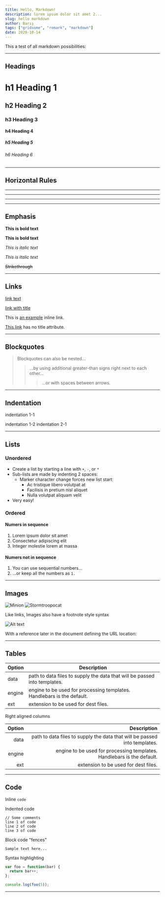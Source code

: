 ```yaml
---
title: Hello, Markdown!
description: lorem ipsum dolor sit amet 2...
slug: hello markdown
author: Barış
tags: ["gridsome", "remark", "markdown"]
date: 2020-10-14
---
```


This a test of all markdown possibilities:

---

## Headings

# h1 Heading 1

## h2 Heading 2

### h3 Heading 3

#### h4 Heading 4

##### h5 Heading 5

###### h6 Heading 6

---

## Horizontal Rules

---

---

---

---

## Emphasis

**This is bold text**

**This is bold text**

_This is italic text_

_This is italic text_

~~Strikethrough~~

---

## Links

[link text][1]

[link with title][2]

This is [an example](http://example.com/ "Title") inline link.

[This link](http://example.net/) has no title attribute.

---

## Blockquotes

> Blockquotes can also be nested...
>
> > ...by using additional greater-than signs right next to each other...
> >
> > > ...or with spaces between arrows.

---

## Indentation

indentation 1-1

indentation 1-2
indentation 2-1

---

## Lists

### Unordered

- Create a list by starting a line with `+`, `-`, or `*`
- Sub-lists are made by indenting 2 spaces:
  - Marker character change forces new list start:
    - Ac tristique libero volutpat at
    * Facilisis in pretium nisl aliquet
    - Nulla volutpat aliquam velit
- Very easy!

### Ordered

#### Numers in sequence

1. Lorem ipsum dolor sit amet
2. Consectetur adipiscing elit
3. Integer molestie lorem at massa

#### Numers not in sequence

1. You can use sequential numbers...
1. ...or keep all the numbers as `1.`

---

## Images

![Minion][3]
![Stormtroopocat][4]

Like links, Images also have a footnote style syntax

![Alt text][5]

With a reference later in the document defining the URL location:

---

## Tables

| Option | Description                                                               |
| ------ | ------------------------------------------------------------------------- |
| data   | path to data files to supply the data that will be passed into templates. |
| engine | engine to be used for processing templates. Handlebars is the default.    |
| ext    | extension to be used for dest files.                                      |

Right aligned columns

| Option |                                                               Description |
| -----: | ------------------------------------------------------------------------: |
|   data | path to data files to supply the data that will be passed into templates. |
| engine |    engine to be used for processing templates. Handlebars is the default. |
|    ext |                                      extension to be used for dest files. |

---

## Code

Inline `code`

Indented code

    // Some comments
    line 1 of code
    line 2 of code
    line 3 of code

Block code "fences"

```
Sample text here...
```

Syntax highlighting

```js
var foo = function(bar) {
  return bar++;
};

console.log(foo(5));
```

---

[1]: http://dev.nodeca.com
[2]: http://nodeca.github.io/pica/demo/ "title text!"
[3]: https://octodex.github.com/images/dinotocat.png
[4]: https://octodex.github.com/images/saritocat.png "The Stormtroopocat"
[5]: https://octodex.github.com/images/daftpunktocat-thomas.gif "The Dojocat"
